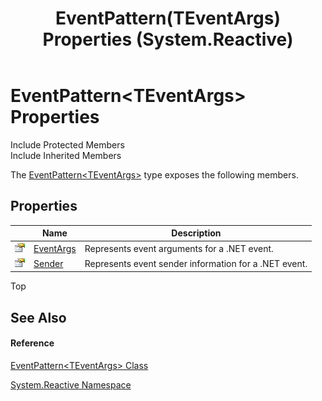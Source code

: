 ﻿---
title: EventPattern(TEventArgs) Properties (System.Reactive)
TOCTitle: EventPattern(TEventArgs) Properties
ms:assetid: Properties.T:System.Reactive.EventPattern`1
ms:mtpsurl: https://msdn.microsoft.com/en-us/library/Hh229515(v=VS.103)
ms:contentKeyID: 36068931
ms.date: 06/28/2011
mtps_version: v=VS.103
---

# EventPattern\<TEventArgs\> Properties

Include Protected Members  
Include Inherited Members  

The [EventPattern\<TEventArgs\>](hh229009\(v=vs.103\).md) type exposes the following members.

## Properties

<table>
<thead>
<tr class="header">
<th> </th>
<th>Name</th>
<th>Description</th>
</tr>
</thead>
<tbody>
<tr class="odd">
<td><img src="images\Hh211972.pubproperty(en-us,VS.103).gif" title="Public property" alt="Public property" /></td>
<td><a href="hh229220(v=vs.103).md">EventArgs</a></td>
<td>Represents event arguments for a .NET event.</td>
</tr>
<tr class="even">
<td><img src="images\Hh211972.pubproperty(en-us,VS.103).gif" title="Public property" alt="Public property" /></td>
<td><a href="hh211997(v=vs.103).md">Sender</a></td>
<td>Represents event sender information for a .NET event.</td>
</tr>
</tbody>
</table>

Top

## See Also

#### Reference

[EventPattern\<TEventArgs\> Class](hh229009\(v=vs.103\).md)

[System.Reactive Namespace](hh229356\(v=vs.103\).md)

